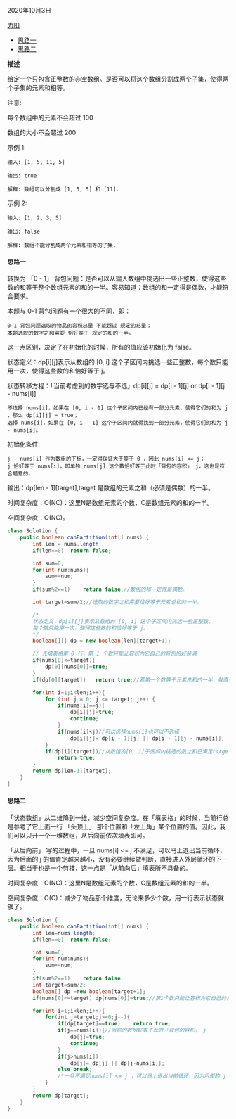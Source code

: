2020年10月3日

[力扣](https://leetcode-cn.com/problems/partition-equal-subset-sum/)

- [思路一](#思路一)
- [思路二](#思路二)

**描述**

给定一个只包含正整数的非空数组。是否可以将这个数组分割成两个子集，使得两个子集的元素和相等。

注意:

每个数组中的元素不会超过 100

数组的大小不会超过 200

示例 1:
```
输入: [1, 5, 11, 5]

输出: true

解释: 数组可以分割成 [1, 5, 5] 和 [11].
```

示例 2:
```
输入: [1, 2, 3, 5]

输出: false

解释: 数组不能分割成两个元素和相等的子集.
```

#### 思路一

转换为 「0 - 1」 背包问题：是否可以从输入数组中挑选出一些正整数，使得这些数的和等于整个数组元素的和的一半。容易知道：数组的和一定得是偶数，才能符合要求。

本题与 0-1 背包问题有一个很大的不同，即：
```
0-1 背包问题选取的物品的容积总量 不能超过 规定的总量；
本题选取的数字之和需要 恰好等于 规定的和的一半。
```
这一点区别，决定了在初始化的时候，所有的值应该初始化为 false。

状态定义：dp[i][j]表示从数组的 [0, i] 这个子区间内挑选一些正整数，每个数只能用一次，使得这些数的和恰好等于 j。

状态转移方程：「当前考虑到的数字选与不选」dp[i][j] = dp[i - 1][j] or dp[i - 1][j - nums[i]]
```
不选择 nums[i]，如果在 [0, i - 1] 这个子区间内已经有一部分元素，使得它们的和为 j ，那么 dp[i][j] = true；
选择 nums[i]，如果在 [0, i - 1] 这个子区间内就得找到一部分元素，使得它们的和为 j - nums[i]。
```
初始化条件:
```
j - nums[i] 作为数组的下标，一定得保证大于等于 0 ，因此 nums[i] <= j；
j 恰好等于 nums[i]，即单独 nums[j] 这个数恰好等于此时「背包的容积」 j，这也是符合题意的。
```
输出：dp[len - 1][target],target 是数组的元素之和（必须是偶数）的一半。

时间复杂度：O(NC)：这里N是数组元素的个数，C是数组元素的和的一半。

空间复杂度：O(NC)。

```java
class Solution {
    public boolean canPartition(int[] nums) {
        int len = nums.length;
        if(len==0)  return false;

        int sum=0;
        for(int num:nums){
            sum+=num;
        }
        if(sum%2==1)    return false;//数组的和一定得是偶数。

        int target=sum/2;//选取的数字之和需要恰好等于元素总和的一半。

        /*
        状态定义：dp[i][j]表示从数组的 [0, i] 这个子区间内挑选一些正整数，
        每个数只能用一次，使得这些数的和恰好等于 j。
        */
        boolean[][] dp = new boolean[len][target+1];

        // 先填表格第 0 行，第 1 个数只能让容积为它自己的背包恰好装满
        if(nums[0]<=target){
            dp[0][nums[0]]=true;
        }
        if(dp[0][target])   return true;//若第一个数等于元素总和的一半，就直接返回true。

        for(int i=1;i<len;i++){
            for (int j = 0; j <= target; j++) {
                if(nums[i]==j){
                    dp[i][j]=true;
                    continue;
                }
                if(nums[i]<j)//可以选择nums[i]也可以不选择
                    dp[i][j]= dp[i - 1][j] || dp[i - 1][j - nums[i]];
            }
            if(dp[i][target])//从数组的[0, i]子区间内挑选的数之和已满足target，就直接返回true
                return true;
        }
        return dp[len-1][target];
    }
}
```

#### 思路二

「状态数组」从二维降到一维，减少空间复杂度。在「填表格」的时候，当前行总是参考了它上面一行 「头顶上」 那个位置和「左上角」某个位置的值。因此，我们可以只开一个一维数组，从后向前依次填表即可。

「从后向前」 写的过程中，一旦 nums[i] <= j 不满足，可以马上退出当前循环，因为后面的 j 的值肯定越来越小，没有必要继续做判断，直接进入外层循环的下一层。相当于也是一个剪枝，这一点是「从前向后」填表所不具备的。

时间复杂度：O(NC)：这里N是数组元素的个数，C是数组元素的和的一半。

空间复杂度：O(C)：减少了物品那个维度，无论来多少个数，用一行表示状态就够了。

```java
class Solution {
    public boolean canPartition(int[] nums) {
        int len=nums.length;
        if(len==0)  return false;

        int sum=0;
        for(int num:nums){
            sum+=num;
        }
        if(sum%2==1)    return false;
        int target=sum/2;
        boolean[] dp =new boolean[target+1];
        if(nums[0]<=target) dp[nums[0]]=true;//第1个数只能让容积为它自己的背包恰好装满

        for(int i=1;i<len;i++){
            for(int j=target;j>=0;j--){
                if(dp[target]==true)    return true;
                if(j==nums[i]){//当前的数恰好等于此时「背包的容积」 j
                    dp[j]=true;
                    continue;
                }
                if(j>nums[i])
                    dp[j]= dp[j] || dp[j-nums[i]];
                else break;
                /*一旦不满足nums[i] <= j ，可以马上退出当前循环，因为后面的 j 的值肯定越来越小，                 没有必要继续做判断，直接进入外层循环的下一层。相当于也是一个剪枝*/
            }
        }
        return dp[target];
    }
}
```
